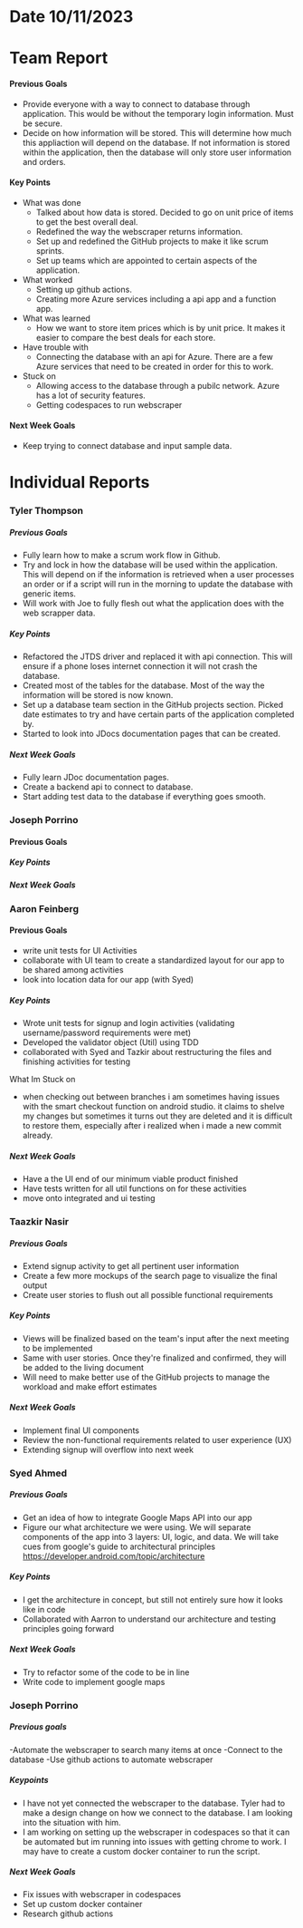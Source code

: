 # Date 10/11/2023
# Team Report

#### Previous Goals
- Provide everyone with a way to connect to database through application. This would be without the temporary login information. Must be secure.
- Decide on how information will be stored. This will determine how much this appliaction will depend on the database. If not information is stored within the application, then the database will only store user information and orders.
#### Key Points
- What was done
  - Talked about how data is stored. Decided to go on unit price of items to get the best overall deal.
  - Redefined the way the webscraper returns information.
  - Set up and redefined the GitHub projects to make it like scrum sprints.
  - Set up teams which are appointed to certain aspects of the application.
- What worked
  - Setting up github actions.
  - Creating more Azure services including a api app and a function app.
- What was learned
  - How we want to store item prices which is by unit price. It makes it easier to compare the best deals for each store.
- Have trouble with
  - Connecting the database with an api for Azure. There are a few Azure services that need to be created in order for this to work.
- Stuck on
  - Allowing access to the database through a pubilc network. Azure has a lot of security features.
  - Getting codespaces to run webscraper
#### Next Week Goals
- Keep trying to connect database and input sample data.

# Individual Reports

### Tyler Thompson
##### Previous Goals
- Fully learn how to make a scrum work flow in Github.
- Try and lock in how the database will be used within the application. This will depend on if the information is retrieved when a user processes an order or if a script will run in the morning to update the database with generic items.
- Will work with Joe to fully flesh out what the application does with the web scrapper data.
##### Key Points
- Refactored the JTDS driver and replaced it with api connection. This will ensure if a phone loses internet connection it will not crash the database.
- Created most of the tables for the database. Most of the way the information will be stored is now known.
- Set up a database team section in the GitHub projects section. Picked date estimates to try and have certain parts of the application completed by.
- Started to look into JDocs documentation pages that can be created.
##### Next Week Goals
- Fully learn JDoc documentation pages.
- Create a backend api to connect to database.
- Start adding test data to the database if everything goes smooth.

### Joseph Porrino
#### Previous Goals

##### Key Points

##### Next Week Goals

### Aaron Feinberg
#### Previous Goals
- write unit tests for UI Activities 
- collaborate with UI team to create a standardized layout for our app to be shared among activities 
- look into location data for our app (with Syed) 

##### Key Points
- Wrote unit tests for signup and login activities (validating username/password requirements were met)
- Developed the validator object (Util) using TDD
- collaborated with Syed and Tazkir about restructuring the files and finishing activities for testing

What Im Stuck on
- when checking out between branches i am sometimes having issues with the smart checkout function on android studio. 
it claims to shelve my changes but sometimes it turns out they are deleted and it is difficult to restore them, 
especially after i realized when i made a new commit already. 

##### Next Week Goals
- Have a the UI end of our minimum viable product finished 
- Have tests written for all util functions on for these activities 
- move onto integrated and ui testing 

### Taazkir Nasir
##### Previous Goals
- Extend signup activity to get all pertinent user information 
- Create a few more mockups of the search page to visualize the final output
- Create user stories to flush out all possible functional requirements 
##### Key Points
- Views will be finalized based on the team's input after the next meeting to be implemented 
- Same with user stories. Once they're finalized and confirmed, they will be added to the living document 
- Will need to make better use of the GitHub projects to manage the workload and make effort estimates
##### Next Week Goals
- Implement final UI components 
- Review the non-functional requirements related to user experience (UX)
- Extending signup will overflow into next week  


### Syed Ahmed
##### Previous Goals
- Get an idea of how to integrate Google Maps API into our app
- Figure our what architecture we were using. We will separate components of the app into 3 layers: UI, logic, and data. 
We will take cues from google's guide to architectural principles <https://developer.android.com/topic/architecture>

##### Key Points
- I get the architecture in concept, but still not entirely sure how it looks like in code
- Collaborated with Aarron to understand our architecture and testing principles going forward

##### Next Week Goals
- Try to refactor some of the code to be in line
- Write code to implement google maps


### Joseph Porrino
##### Previous goals
-Automate the webscraper to search many items at once
-Connect to the database 
-Use github actions to automate webscraper

##### Keypoints
- I have not yet connected the webscraper to the database. Tyler had to make a design change on how we connect to the database. I am looking into the situation with him.
- I am working on setting up the webscraper in codespaces so that it can be automated but im running into issues with getting chrome to work. I may have to create
  a custom docker container to run the script.

##### Next Week Goals
- Fix issues with webscraper in codespaces
- Set up custom docker container
- Research github actions

